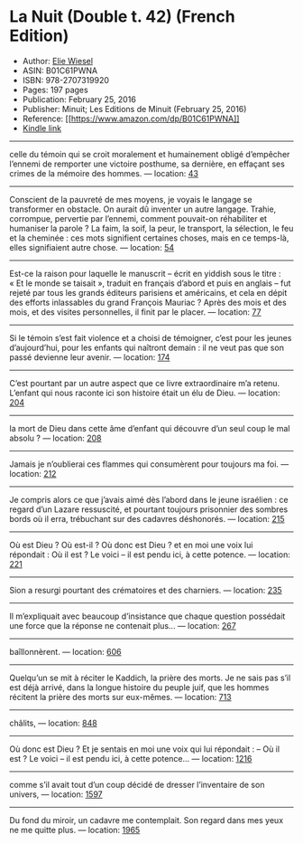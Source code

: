 # La Nuit (Double t. 42) (French Edition)

* Author: [Elie Wiesel](https://www.amazon.com/Elie-Wiesel/e/B000AP933K/ref=dp_byline_cont_ebooks_1)
* ASIN: B01C61PWNA
* ISBN: 978-2707319920
* Pages: 197 pages
* Publication: February 25, 2016
* Publisher: Minuit; Les Editions de Minuit (February 25, 2016)
* Reference: [[https://www.amazon.com/dp/B01C61PWNA]]
* [Kindle link](kindle://book?action=open&asin=B01C61PWNA)


---
celle du témoin qui se croit moralement et humainement obligé d’empêcher l’ennemi de remporter une victoire posthume, sa dernière, en effaçant ses crimes de la mémoire des hommes. — location: [43](kindle://book?action=open&asin=B01C61PWNA&location=43)

---
Conscient de la pauvreté de mes moyens, je voyais le langage se transformer en obstacle. On aurait dû inventer un autre langage. Trahie, corrompue, pervertie par l’ennemi, comment pouvait-on réhabiliter et humaniser la parole ? La faim, la soif, la peur, le transport, la sélection, le feu et la cheminée : ces mots signifient certaines choses, mais en ce temps-là, elles signifiaient autre chose. — location: [54](kindle://book?action=open&asin=B01C61PWNA&location=54)

---
Est-ce la raison pour laquelle le manuscrit – écrit en yiddish sous le titre : « Et le monde se taisait », traduit en français d’abord et puis en anglais – fut rejeté par tous les grands éditeurs parisiens et américains, et cela en dépit des efforts inlassables du grand François Mauriac ? Après des mois et des mois, et des visites personnelles, il finit par le placer. — location: [77](kindle://book?action=open&asin=B01C61PWNA&location=77)

---
Si le témoin s’est fait violence et a choisi de témoigner, c’est pour les jeunes d’aujourd’hui, pour les enfants qui naîtront demain : il ne veut pas que son passé devienne leur avenir. — location: [174](kindle://book?action=open&asin=B01C61PWNA&location=174)

---
C’est pourtant par un autre aspect que ce livre extraordinaire m’a retenu. L’enfant qui nous raconte ici son histoire était un élu de Dieu. — location: [204](kindle://book?action=open&asin=B01C61PWNA&location=204)

---
la mort de Dieu dans cette âme d’enfant qui découvre d’un seul coup le mal absolu ? — location: [208](kindle://book?action=open&asin=B01C61PWNA&location=208)

---
Jamais je n’oublierai ces flammes qui consumèrent pour toujours ma foi. — location: [212](kindle://book?action=open&asin=B01C61PWNA&location=212)

---
Je compris alors ce que j’avais aimé dès l’abord dans le jeune israélien : ce regard d’un Lazare ressuscité, et pourtant toujours prisonnier des sombres bords où il erra, trébuchant sur des cadavres déshonorés. — location: [215](kindle://book?action=open&asin=B01C61PWNA&location=215)

---
Où est Dieu ? Où est-il ? Où donc est Dieu ? et en moi une voix lui répondait : Où il est ? Le voici – il est pendu ici, à cette potence. — location: [221](kindle://book?action=open&asin=B01C61PWNA&location=221)

---
Sion a resurgi pourtant des crématoires et des charniers. — location: [235](kindle://book?action=open&asin=B01C61PWNA&location=235)

---
Il m’expliquait avec beaucoup d’insistance que chaque question possédait une force que la réponse ne contenait plus... — location: [267](kindle://book?action=open&asin=B01C61PWNA&location=267)

---
baîllonnèrent. — location: [606](kindle://book?action=open&asin=B01C61PWNA&location=606)

---
Quelqu’un se mit à réciter le Kaddich, la prière des morts. Je ne sais pas s’il est déjà arrivé, dans la longue histoire du peuple juif, que les hommes récitent la prière des morts sur eux-mêmes. — location: [713](kindle://book?action=open&asin=B01C61PWNA&location=713)

---
châlits, — location: [848](kindle://book?action=open&asin=B01C61PWNA&location=848)

---
Où donc est Dieu ? Et je sentais en moi une voix qui lui répondait : – Où il est ? Le voici – il est pendu ici, à cette potence... — location: [1216](kindle://book?action=open&asin=B01C61PWNA&location=1216)

---
comme s’il avait tout d’un coup décidé de dresser l’inventaire de son univers, — location: [1597](kindle://book?action=open&asin=B01C61PWNA&location=1597)

---
Du fond du miroir, un cadavre me contemplait. Son regard dans mes yeux ne me quitte plus. — location: [1965](kindle://book?action=open&asin=B01C61PWNA&location=1965)


